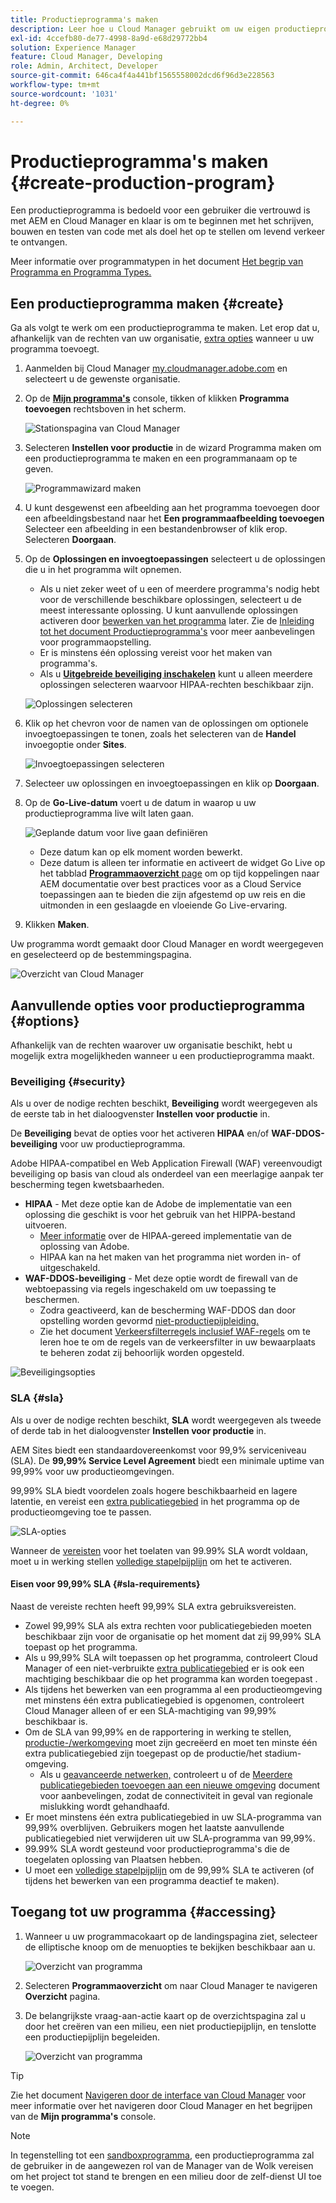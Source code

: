 ```yaml
---
title: Productieprogramma's maken
description: Leer hoe u Cloud Manager gebruikt om uw eigen productieprogramma te maken voor het hosten van liveverkeer.
exl-id: 4ccefb80-de77-4998-8a9d-e68d29772bb4
solution: Experience Manager
feature: Cloud Manager, Developing
role: Admin, Architect, Developer
source-git-commit: 646ca4f4a441bf1565558002dcd6f96d3e228563
workflow-type: tm+mt
source-wordcount: '1031'
ht-degree: 0%

---
```



# Productieprogramma&#39;s maken {#create-production-program}

Een productieprogramma is bedoeld voor een gebruiker die vertrouwd is met AEM en Cloud Manager en klaar is om te beginnen met het schrijven, bouwen en testen van code met als doel het op te stellen om levend verkeer te ontvangen.

Meer informatie over programmatypen in het document [Het begrip van Programma en Programma Types.](program-types.md)

## Een productieprogramma maken {#create}

Ga als volgt te werk om een productieprogramma te maken. Let erop dat u, afhankelijk van de rechten van uw organisatie, [extra opties](#options) wanneer u uw programma toevoegt.

1. Aanmelden bij Cloud Manager [my.cloudmanager.adobe.com](https://my.cloudmanager.adobe.com/) en selecteert u de gewenste organisatie.

1. Op de **[Mijn programma&#39;s](/help/implementing/cloud-manager/navigation.md#my-programs)** console, tikken of klikken **Programma toevoegen** rechtsboven in het scherm.

   ![Stationspagina van Cloud Manager](assets/log-in.png)

1. Selecteren **Instellen voor productie** in de wizard Programma maken om een productieprogramma te maken en een programmanaam op te geven.

   ![Programmawizard maken](assets/create-production-program.png)

1. U kunt desgewenst een afbeelding aan het programma toevoegen door een afbeeldingsbestand naar het **Een programmaafbeelding toevoegen** Selecteer een afbeelding in een bestandenbrowser of klik erop. Selecteren **Doorgaan**.

1. Op de **Oplossingen en invoegtoepassingen** selecteert u de oplossingen die u in het programma wilt opnemen.

   * Als u niet zeker weet of u een of meerdere programma&#39;s nodig hebt voor de verschillende beschikbare oplossingen, selecteert u de meest interessante oplossing. U kunt aanvullende oplossingen activeren door [bewerken van het programma](/help/implementing/cloud-manager/getting-access-to-aem-in-cloud/editing-programs.md) later. Zie de [Inleiding tot het document Productieprogramma&#39;s](/help/implementing/cloud-manager/getting-access-to-aem-in-cloud/introduction-production-programs.md) voor meer aanbevelingen voor programmaopstelling.
   * Er is minstens één oplossing vereist voor het maken van programma&#39;s.
   * Als u **[Uitgebreide beveiliging inschakelen](#security)** kunt u alleen meerdere oplossingen selecteren waarvoor HIPAA-rechten beschikbaar zijn.

   ![Oplossingen selecteren](assets/setup-prod-select.png)

1. Klik op het chevron voor de namen van de oplossingen om optionele invoegtoepassingen te tonen, zoals het selecteren van de **Handel** invoegoptie onder **Sites**.

   ![Invoegtoepassingen selecteren](assets/setup-prod-commerce.png)

1. Selecteer uw oplossingen en invoegtoepassingen en klik op **Doorgaan**.

1. Op de **Go-Live-datum** voert u de datum in waarop u uw productieprogramma live wilt laten gaan.

   ![Geplande datum voor live gaan definiëren](assets/set-up-go-live.png)

   * Deze datum kan op elk moment worden bewerkt.
   * Deze datum is alleen ter informatie en activeert de widget Go Live op het tabblad [**Programmaoverzicht** page](/help/implementing/cloud-manager/getting-access-to-aem-in-cloud/editing-programs.md#program-overview) om op tijd koppelingen naar AEM documentatie over best practices voor as a Cloud Service toepassingen aan te bieden die zijn afgestemd op uw reis en die uitmonden in een geslaagde en vloeiende Go Live-ervaring.

1. Klikken **Maken**.

Uw programma wordt gemaakt door Cloud Manager en wordt weergegeven en geselecteerd op de bestemmingspagina.

![Overzicht van Cloud Manager](assets/navigate-cm.png)

## Aanvullende opties voor productieprogramma {#options}

Afhankelijk van de rechten waarover uw organisatie beschikt, hebt u mogelijk extra mogelijkheden wanneer u een productieprogramma maakt.

### Beveiliging {#security}

Als u over de nodige rechten beschikt, **Beveiliging** wordt weergegeven als de eerste tab in het dialoogvenster **Instellen voor productie** in.

De **Beveiliging** bevat de opties voor het activeren **HIPAA** en/of **WAF-DDOS-beveiliging** voor uw productieprogramma.

Adobe HIPAA-compatibel en Web Application Firewall (WAF) vereenvoudigt beveiliging op basis van cloud als onderdeel van een meerlagige aanpak ter bescherming tegen kwetsbaarheden.

* **HIPAA** - Met deze optie kan de Adobe de implementatie van een oplossing die geschikt is voor het gebruik van het HIPPA-bestand uitvoeren.
   * [Meer informatie](https://www.adobe.com/go/hipaa-ready) over de HIPAA-gereed implementatie van de oplossing van Adobe.
   * HIPAA kan na het maken van het programma niet worden in- of uitgeschakeld.
* **WAF-DDOS-beveiliging** - Met deze optie wordt de firewall van de webtoepassing via regels ingeschakeld om uw toepassing te beschermen.
   * Zodra geactiveerd, kan de bescherming WAF-DDOS dan door opstelling worden gevormd [niet-productiepijpleiding.](/help/implementing/cloud-manager/configuring-pipelines/configuring-non-production-pipelines.md)
   * Zie het document [Verkeersfilterregels inclusief WAF-regels](/help/security/traffic-filter-rules-including-waf.md) om te leren hoe te om de regels van de verkeersfilter in uw bewaarplaats te beheren zodat zij behoorlijk worden opgesteld.

![Beveiligingsopties](assets/create-production-program-security.png)

### SLA {#sla}

Als u over de nodige rechten beschikt, **SLA** wordt weergegeven als tweede of derde tab in het dialoogvenster **Instellen voor productie** in.

AEM Sites biedt een standaardovereenkomst voor 99,9% serviceniveau (SLA). De **99,99% Service Level Agreement** biedt een minimale uptime van 99,99% voor uw productieomgevingen.

99,99% SLA biedt voordelen zoals hogere beschikbaarheid en lagere latentie, en vereist een [extra publicatiegebied](/help/implementing/cloud-manager/manage-environments.md#multiple-regions) in het programma op de productieomgeving toe te passen.

![SLA-opties](assets/create-production-program-sla.png)

Wanneer de [vereisten](#sla-requirements) voor het toelaten van 99.99% SLA wordt voldaan, moet u in werking stellen [volledige stapelpijplijn](/help/implementing/cloud-manager/configuring-pipelines/configuring-production-pipelines.md) om het te activeren.

#### Eisen voor 99,99% SLA {#sla-requirements}

Naast de vereiste rechten heeft 99,99% SLA extra gebruiksvereisten.

* Zowel 99,99% SLA als extra rechten voor publicatiegebieden moeten beschikbaar zijn voor de organisatie op het moment dat zij 99,99% SLA toepast op het programma.
* Als u 99,99% SLA wilt toepassen op het programma, controleert Cloud Manager of een niet-verbruikte [extra publicatiegebied](/help/implementing/cloud-manager/manage-environments.md#multiple-regions) er is ook een machtiging beschikbaar die op het programma kan worden toegepast .
* Als tijdens het bewerken van een programma al een productieomgeving met minstens één extra publicatiegebied is opgenomen, controleert Cloud Manager alleen of er een SLA-machtiging van 99,99% beschikbaar is.
* Om de SLA van 99,99% en de rapportering in werking te stellen, [productie-/werkomgeving](/help/implementing/cloud-manager/manage-environments.md#adding-environments) moet zijn gecreëerd en moet ten minste één extra publicatiegebied zijn toegepast op de productie/het stadium-omgeving.
   * Als u [geavanceerde netwerken,](/help/security/configuring-advanced-networking.md) controleert u of de [Meerdere publicatiegebieden toevoegen aan een nieuwe omgeving](/help/implementing/cloud-manager/manage-environments.md#adding-regions) document voor aanbevelingen, zodat de connectiviteit in geval van regionale mislukking wordt gehandhaafd.
* Er moet minstens één extra publicatiegebied in uw SLA-programma van 99,99% overblijven. Gebruikers mogen het laatste aanvullende publicatiegebied niet verwijderen uit uw SLA-programma van 99,99%.
* 99.99% SLA wordt gesteund voor productieprogramma&#39;s die de toegelaten oplossing van Plaatsen hebben.
* U moet een [volledige stapelpijplijn](/help/implementing/cloud-manager/configuring-pipelines/configuring-production-pipelines.md) om de 99,99% SLA te activeren (of tijdens het bewerken van een programma deactief te maken).

## Toegang tot uw programma {#accessing}

1. Wanneer u uw programmacokaart op de landingspagina ziet, selecteer de elliptische knoop om de menuopties te bekijken beschikbaar aan u.

   ![Overzicht van programma](assets/program-overview.png)

1. Selecteren **Programmaoverzicht** om naar Cloud Manager te navigeren **Overzicht** pagina.

1. De belangrijkste vraag-aan-actie kaart op de overzichtspagina zal u door het creëren van een milieu, een niet productiepijplijn, en tenslotte een productiepijplijn begeleiden.

   ![Overzicht van programma](assets/set-up-prod5.png)

>[!TIP]
>
>Zie het document [Navigeren door de interface van Cloud Manager](/help/implementing/cloud-manager/navigation.md) voor meer informatie over het navigeren door Cloud Manager en het begrijpen van de **Mijn programma&#39;s** console.

>[!NOTE]
>
>In tegenstelling tot een [sandboxprogramma,](introduction-sandbox-programs.md#auto-creation) een productieprogramma zal de gebruiker in de aangewezen rol van de Manager van de Wolk vereisen om het project tot stand te brengen en een milieu door de zelf-dienst UI toe te voegen.
